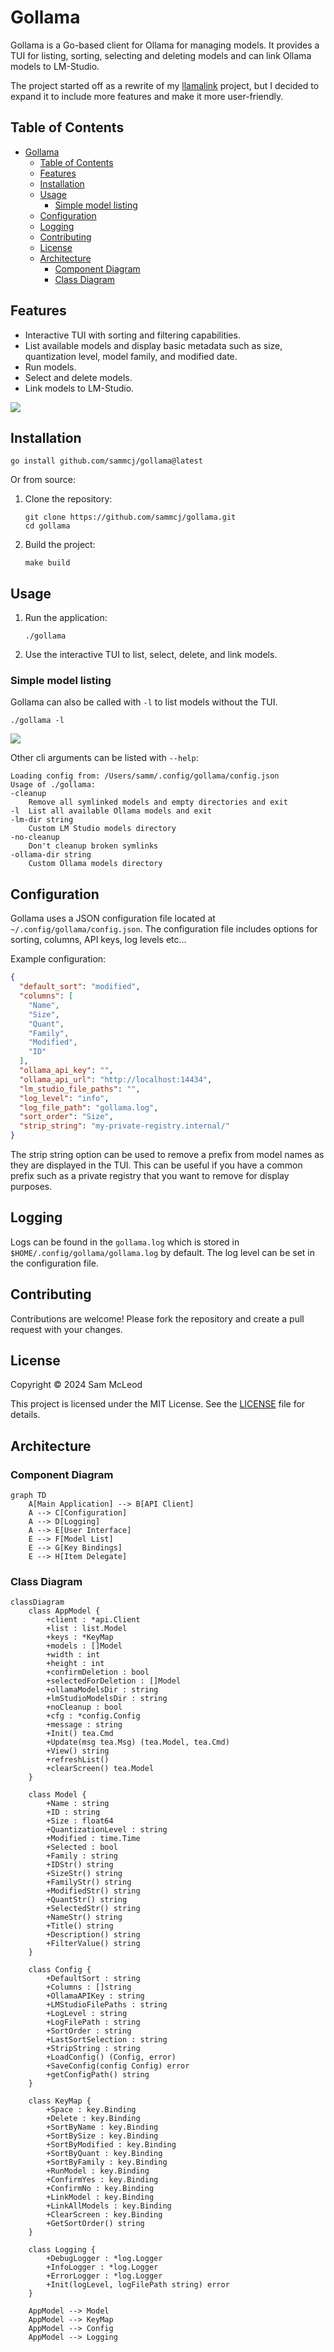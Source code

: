 # Gollama

Gollama is a Go-based client for Ollama for managing models.
It provides a TUI for listing, sorting, selecting and deleting models and can link Ollama models to LM-Studio.

The project started off as a rewrite of my [llamalink](https://smcleod.net/2024/03/llamalink-ollama-to-lm-studio-llm-model-linker/) project, but I decided to expand it to include more features and make it more user-friendly.

## Table of Contents

- [Gollama](#gollama)
  - [Table of Contents](#table-of-contents)
  - [Features](#features)
  - [Installation](#installation)
  - [Usage](#usage)
    - [Simple model listing](#simple-model-listing)
  - [Configuration](#configuration)
  - [Logging](#logging)
  - [Contributing](#contributing)
  - [License](#license)
  - [Architecture](#architecture)
    - [Component Diagram](#component-diagram)
    - [Class Diagram](#class-diagram)

## Features

- Interactive TUI with sorting and filtering capabilities.
- List available models and display basic metadata such as size, quantization level, model family, and modified date.
- Run models.
- Select and delete models.
- Link models to LM-Studio.

![](screenshots/gollama-v1.0.0.jpg)

## Installation

```shell
go install github.com/sammcj/gollama@latest
```

Or from source:

1. Clone the repository:

    ```shell
    git clone https://github.com/sammcj/gollama.git
    cd gollama
    ```

2. Build the project:

    ```shell
    make build
    ```

## Usage

1. Run the application:

    ```shell
    ./gollama
    ```

2. Use the interactive TUI to list, select, delete, and link models.

### Simple model listing

Gollama can also be called with `-l` to list models without the TUI.

```shell
./gollama -l
```

![](screenshots/cli-list.jpg)

Other cli arguments can be listed with `--help`:

```shell
Loading config from: /Users/samm/.config/gollama/config.json
Usage of ./gollama:
-cleanup
    Remove all symlinked models and empty directories and exit
-l  List all available Ollama models and exit
-lm-dir string
    Custom LM Studio models directory
-no-cleanup
    Don't cleanup broken symlinks
-ollama-dir string
    Custom Ollama models directory
```

## Configuration

Gollama uses a JSON configuration file located at `~/.config/gollama/config.json`. The configuration file includes options for sorting, columns, API keys, log levels etc...

Example configuration:

```json
{
  "default_sort": "modified",
  "columns": [
    "Name",
    "Size",
    "Quant",
    "Family",
    "Modified",
    "ID"
  ],
  "ollama_api_key": "",
  "ollama_api_url": "http://localhost:14434",
  "lm_studio_file_paths": "",
  "log_level": "info",
  "log_file_path": "gollama.log",
  "sort_order": "Size",
  "strip_string": "my-private-registry.internal/"
}
```

The strip string option can be used to remove a prefix from model names as they are displayed in the TUI.
This can be useful if you have a common prefix such as a private registry that you want to remove for display purposes.

## Logging

Logs can be found in the `gollama.log` which is stored in `$HOME/.config/gollama/gollama.log` by default.
The log level can be set in the configuration file.

## Contributing

Contributions are welcome!
Please fork the repository and create a pull request with your changes.

## License

Copyright © 2024 Sam McLeod

This project is licensed under the MIT License. See the [LICENSE](LICENSE) file for details.

## Architecture

### Component Diagram

```mermaid
graph TD
    A[Main Application] --> B[API Client]
    A --> C[Configuration]
    A --> D[Logging]
    A --> E[User Interface]
    E --> F[Model List]
    E --> G[Key Bindings]
    E --> H[Item Delegate]
```

### Class Diagram

```mermaid
classDiagram
    class AppModel {
        +client : *api.Client
        +list : list.Model
        +keys : *KeyMap
        +models : []Model
        +width : int
        +height : int
        +confirmDeletion : bool
        +selectedForDeletion : []Model
        +ollamaModelsDir : string
        +lmStudioModelsDir : string
        +noCleanup : bool
        +cfg : *config.Config
        +message : string
        +Init() tea.Cmd
        +Update(msg tea.Msg) (tea.Model, tea.Cmd)
        +View() string
        +refreshList()
        +clearScreen() tea.Model
    }

    class Model {
        +Name : string
        +ID : string
        +Size : float64
        +QuantizationLevel : string
        +Modified : time.Time
        +Selected : bool
        +Family : string
        +IDStr() string
        +SizeStr() string
        +FamilyStr() string
        +ModifiedStr() string
        +QuantStr() string
        +SelectedStr() string
        +NameStr() string
        +Title() string
        +Description() string
        +FilterValue() string
    }

    class Config {
        +DefaultSort : string
        +Columns : []string
        +OllamaAPIKey : string
        +LMStudioFilePaths : string
        +LogLevel : string
        +LogFilePath : string
        +SortOrder : string
        +LastSortSelection : string
        +StripString : string
        +LoadConfig() (Config, error)
        +SaveConfig(config Config) error
        +getConfigPath() string
    }

    class KeyMap {
        +Space : key.Binding
        +Delete : key.Binding
        +SortByName : key.Binding
        +SortBySize : key.Binding
        +SortByModified : key.Binding
        +SortByQuant : key.Binding
        +SortByFamily : key.Binding
        +RunModel : key.Binding
        +ConfirmYes : key.Binding
        +ConfirmNo : key.Binding
        +LinkModel : key.Binding
        +LinkAllModels : key.Binding
        +ClearScreen : key.Binding
        +GetSortOrder() string
    }

    class Logging {
        +DebugLogger : *log.Logger
        +InfoLogger : *log.Logger
        +ErrorLogger : *log.Logger
        +Init(logLevel, logFilePath string) error
    }

    AppModel --> Model
    AppModel --> KeyMap
    AppModel --> Config
    AppModel --> Logging
```

